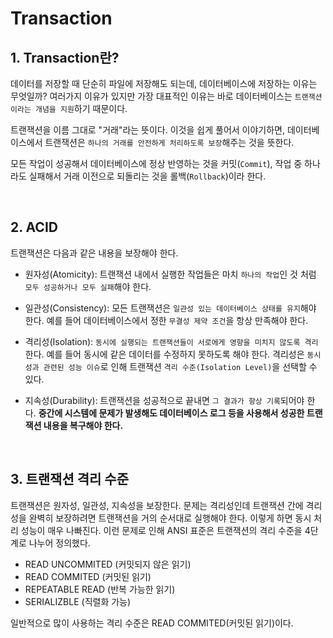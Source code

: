 # Transaction

## 1. Transaction란?  
데이터를 저장할 때 단순히 파일에 저장해도 되는데, 데이터베이스에 저장하는 이유는 무엇일까? 여러가지 이유가 있지만 가장 대표적인 이유는 바로 데이터베이스는 `트랜잭션이라는 개념을 지원`하기 때문이다.

트랜잭션을 이름 그대로 "거래"라는 뜻이다. 이것을 쉽게 풀어서 이야기하면, 데이터베이스에서 트랜잭션은 `하나의 거래를 안전하게 처리하도록 보장`해주는 것을 뜻한다.

모든 작업이 성공해서 데이터베이스에 정상 반영하는 것을 커밋(`Commit`), 작업 중 하나라도 실패해서 거래 이전으로 되돌리는 것을 롤백(`Rollback`)이라 한다.

<br>

## 2. ACID
트랜잭션은 다음과 같은 내용을 보장해야 한다.

- 원자성(Atomicity): 트랜잭션 내에서 실행한 작업들은 마치 `하나의 작업`인 것 처럼 `모두 성공하거나 모두 실패`해야 한다.

- 일관성(Consistency): 모든 트랜잭션은 `일관성 있는 데이터베이스 상태를 유지`해야 한다. 예를 들어 데이터베이스에서 정한 `무결성 제약 조건`을 항상 만족해야 한다.

- 격리성(Isolation): `동시에 실행되는 트랜잭션들이 서로에게 영향을 미치지 않도록 격리`한다. 예를 들어 동시에 같은 데이터를 수정하지 못하도록 해야 한다. 격리성은 `동시성과 관련된 성능 이슈`로 인해 트랜잭션 `격리 수준(Isolation Level)`을 선택할 수 있다.

- 지속성(Durability): 트랜잭션을 성공적으로 끝내면 `그 결과가 항상 기록`되어야 한다. **중간에 시스템에 문제가 발생해도 데이터베이스 로그 등을 사용해서 성공한 트랜잭션 내용을 복구해야 한다.**

<br>

## 3. 트랜잭션 격리 수준
트랜잭션은 원자성, 일관성, 지속성을 보장한다. 문제는 격리성인데 트랜잭션 간에 격리성을 완벽히 보장하려면 트랜잭션을 거의 순서대로 실행해야 한다. 이렇게 하면 동시 처리 성능이 매우 나빠진다. 이런 문제로 인해 ANSI 표준은 트랜잭션의 격리 수준을 4단계로 나누어 정의했다.

- READ UNCOMMITED (커밋되지 않은 읽기)
- READ COMMITED (커밋된 읽기)
- REPEATABLE READ (반복 가능한 읽기)
- SERIALIZBLE (직렬화 가능)

일반적으로 많이 사용하는 격리 수준은 READ COMMITED(커밋된 읽기)이다.
